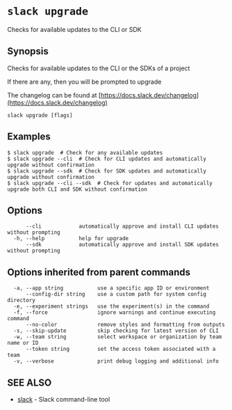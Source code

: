 # `slack upgrade`

Checks for available updates to the CLI or SDK

## Synopsis

Checks for available updates to the CLI or the SDKs of a project

If there are any, then you will be prompted to upgrade

The changelog can be found at [https://docs.slack.dev/changelog](https://docs.slack.dev/changelog)

```
slack upgrade [flags]
```

## Examples

```
$ slack upgrade  # Check for any available updates
$ slack upgrade --cli  # Check for CLI updates and automatically upgrade without confirmation
$ slack upgrade --sdk  # Check for SDK updates and automatically upgrade without confirmation
$ slack upgrade --cli --sdk  # Check for updates and automatically upgrade both CLI and SDK without confirmation
```

## Options

```
      --cli            automatically approve and install CLI updates without prompting
  -h, --help           help for upgrade
      --sdk            automatically approve and install SDK updates without prompting
```

## Options inherited from parent commands

```
  -a, --app string           use a specific app ID or environment
      --config-dir string    use a custom path for system config directory
  -e, --experiment strings   use the experiment(s) in the command
  -f, --force                ignore warnings and continue executing command
      --no-color             remove styles and formatting from outputs
  -s, --skip-update          skip checking for latest version of CLI
  -w, --team string          select workspace or organization by team name or ID
      --token string         set the access token associated with a team
  -v, --verbose              print debug logging and additional info
```

## SEE ALSO

* [slack](slack)	 - Slack command-line tool


